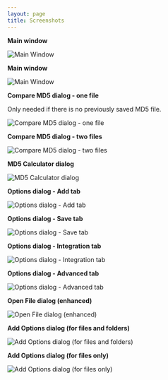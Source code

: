 ```yaml
---
layout: page
title: Screenshots
---
```

**Main window**

![Main Window](images/screenshots/en/main_window.gif)

**Main window**

![Main Window](images/screenshots/en/main_window_full.gif)

**Compare MD5 dialog - one file**

Only needed if there is no previously saved MD5 file.

![Compare MD5 dialog - one file](images/screenshots/en/compare_md5_1.gif)

**Compare MD5 dialog - two files**

![Compare MD5 dialog - two files](images/screenshots/en/compare_md5_2.gif)

**MD5 Calculator dialog**

![MD5 Calculator dialog](images/screenshots/en/md5_calculator.gif)

**Options dialog - Add tab**

![Options dialog - Add tab](images/screenshots/en/options_add.gif)

**Options dialog - Save tab**

![Options dialog - Save tab](images/screenshots/en/options_save.gif)

**Options dialog - Integration tab**

![Options dialog - Integration tab](images/screenshots/en/options_integration.gif)

**Options dialog - Advanced tab**

![Options dialog - Advanced tab](images/screenshots/en/options_advanced.gif)

**Open File dialog (enhanced)**

![Open File dialog (enhanced)](images/screenshots/en/open.gif)

**Add Options dialog (for files and folders)**

![Add Options dialog (for files and folders)](images/screenshots/en/add_options_mixed.gif)

**Add Options dialog (for files only)**

![Add Options dialog (for files only)](images/screenshots/en/add_options_file.gif)

